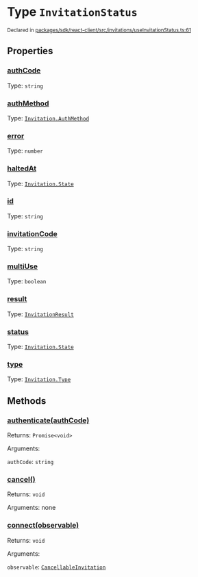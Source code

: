 # Type `InvitationStatus`
<sub>Declared in [packages/sdk/react-client/src/invitations/useInvitationStatus.ts:61](https://github.com/dxos/dxos/blob/8ed3715dc/packages/sdk/react-client/src/invitations/useInvitationStatus.ts#L61)</sub>




## Properties
### [authCode](https://github.com/dxos/dxos/blob/8ed3715dc/packages/sdk/react-client/src/invitations/useInvitationStatus.ts#L64)
Type: <code>string</code>




### [authMethod](https://github.com/dxos/dxos/blob/8ed3715dc/packages/sdk/react-client/src/invitations/useInvitationStatus.ts#L65)
Type: <code>[Invitation.AuthMethod](/api/@dxos/react-client/enums#AuthMethod)</code>




### [error](https://github.com/dxos/dxos/blob/8ed3715dc/packages/sdk/react-client/src/invitations/useInvitationStatus.ts#L71)
Type: <code>number</code>




### [haltedAt](https://github.com/dxos/dxos/blob/8ed3715dc/packages/sdk/react-client/src/invitations/useInvitationStatus.ts#L68)
Type: <code>[Invitation.State](/api/@dxos/react-client/enums#State)</code>




### [id](https://github.com/dxos/dxos/blob/8ed3715dc/packages/sdk/react-client/src/invitations/useInvitationStatus.ts#L62)
Type: <code>string</code>




### [invitationCode](https://github.com/dxos/dxos/blob/8ed3715dc/packages/sdk/react-client/src/invitations/useInvitationStatus.ts#L63)
Type: <code>string</code>




### [multiUse](https://github.com/dxos/dxos/blob/8ed3715dc/packages/sdk/react-client/src/invitations/useInvitationStatus.ts#L69)
Type: <code>boolean</code>




### [result](https://github.com/dxos/dxos/blob/8ed3715dc/packages/sdk/react-client/src/invitations/useInvitationStatus.ts#L70)
Type: <code>[InvitationResult](/api/@dxos/react-client/types/InvitationResult)</code>




### [status](https://github.com/dxos/dxos/blob/8ed3715dc/packages/sdk/react-client/src/invitations/useInvitationStatus.ts#L67)
Type: <code>[Invitation.State](/api/@dxos/react-client/enums#State)</code>




### [type](https://github.com/dxos/dxos/blob/8ed3715dc/packages/sdk/react-client/src/invitations/useInvitationStatus.ts#L66)
Type: <code>[Invitation.Type](/api/@dxos/react-client/enums#Type)</code>





## Methods
### [authenticate(authCode)](https://github.com/dxos/dxos/blob/8ed3715dc/packages/sdk/react-client/src/invitations/useInvitationStatus.ts#L75)




Returns: <code>Promise&lt;void&gt;</code>

Arguments: 

`authCode`: <code>string</code>



### [cancel()](https://github.com/dxos/dxos/blob/8ed3715dc/packages/sdk/react-client/src/invitations/useInvitationStatus.ts#L72)




Returns: <code>void</code>

Arguments: none





### [connect(observable)](https://github.com/dxos/dxos/blob/8ed3715dc/packages/sdk/react-client/src/invitations/useInvitationStatus.ts#L74)




Returns: <code>void</code>

Arguments: 

`observable`: <code>[CancellableInvitation](/api/@dxos/react-client/classes/CancellableInvitationObservable)</code>




